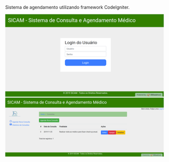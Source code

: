 Sistema de agendamento utilizando framework CodeIgniter.

![Screenshot 1](main.png) ![Screenshot 2](page.png)
